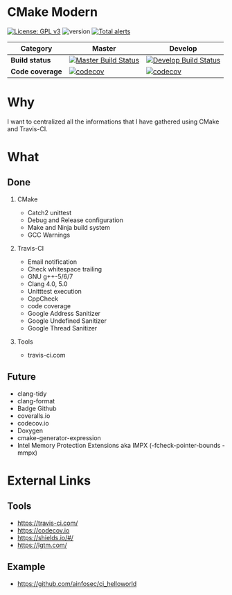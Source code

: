 # CMake Modern
[![License: GPL v3](https://img.shields.io/badge/License-GPL%20v3-blue.svg)](https://www.gnu.org/licenses/gpl-3.0)
![version](https://img.shields.io/badge/version-0.3.1-blue.svg)
[![Total alerts](https://img.shields.io/lgtm/alerts/g/nboutin/cmake_modern.svg?logo=lgtm&logoWidth=18)](https://lgtm.com/projects/g/nboutin/cmake_modern/alerts/)

Category | Master | Develop
--- | --- | ---
**Build status** | [![Master Build Status](https://travis-ci.com/nboutin/cmake_modern.svg?branch=master)](https://travis-ci.com/nboutin/cmake_modern) | [![Develop Build Status](https://travis-ci.com/nboutin/cmake_modern.svg?branch=develop)](https://travis-ci.com/nboutin/cmake_modern)
**Code coverage** | [![codecov](https://codecov.io/gh/nboutin/cmake_modern/branch/master/graph/badge.svg)](https://codecov.io/gh/nboutin/cmake_modern) | [![codecov](https://codecov.io/gh/nboutin/cmake_modern/branch/develop/graph/badge.svg)](https://codecov.io/gh/nboutin/cmake_modern)

# Why
I want to centralized all the informations that I have gathered using CMake and Travis-CI.

# What
## Done

1. CMake
   - Catch2 unittest
   - Debug and Release configuration
   - Make and Ninja build system
   - GCC Warnings

2. Travis-CI
   - Email notification
   - Check whitespace trailing
   - GNU g++-5/6/7
   - Clang 4.0, 5.0
   - Unitttest execution
   - CppCheck
   - code coverage
   - Google Address Sanitizer
   - Google Undefined Sanitizer
   - Google Thread Sanitizer

3. Tools
   - travis-ci.com

## Future
* clang-tidy
* clang-format
* Badge Github
* coveralls.io
* codecov.io
* Doxygen
* cmake-generator-expression
* Intel Memory Protection Extensions aka IMPX (-fcheck-pointer-bounds -mmpx)

# External Links
## Tools
* https://travis-ci.com/
* https://codecov.io
* https://shields.io/#/
* https://lgtm.com/

## Example
* https://github.com/ainfosec/ci_helloworld
